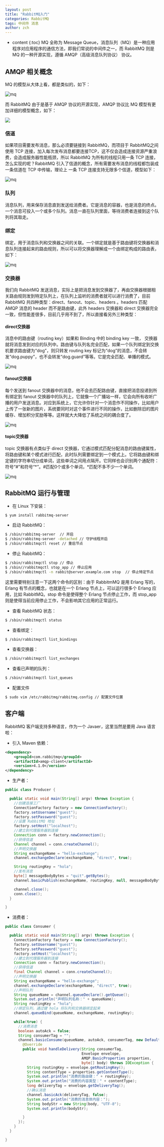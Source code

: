 ```yaml
---
layout: post
title: "RabbitMQ入门"
categories: RabbitMQ
tags: 中间件 消息
author: zch
---
```


* content
{:toc}
MQ 全称为 Message Queue，消息队列（MQ）是一种应用程序对应用程序的通信方法，即我们常说的中间件之一，而 RabbitMQ 则是 MQ 的一种开源实现，遵循 AMQP（高级消息队列协议） 协议。













## AMQP 相关概念

MQ 的模型从大体上看，都是类似的，如下：

![mq](https://raw.githubusercontent.com/objcoding/objcoding.github.io/master/images/rabbit_mq_2.png)

而 RabbitMQ 由于是基于 AMQP 协议的开源实现，AMQP 协议比 MQ 模型有更加详细的模型概念，如下：

![](https://raw.githubusercontent.com/objcoding/objcoding.github.io/master/images/rabbit_mq.png)



### 信道

如果项目需要发布消息，那么必须要链接到 RabbitMQ，而项目于 RabbitMQ之间使用 TCP 连接，加入每次发布消息都要连接TCP，这不仅会造成连接资源严重浪费，会造成服务器性能瓶颈，所以 RabbitMQ 为所有的线程只用一条 TCP 连接，怎么实现的呢？RabbitMQ 引入了信道的概念，所有需要发布消息的线程都包装成一条信道在 TCP 中传输，理论上 一条 TCP 连接支持无限多个信道，模型如下：

![mq](https://raw.githubusercontent.com/objcoding/objcoding.github.io/master/images/rabbit_mq_3.png)



### 队列

消息队列，用来保存消息直到发送给消费者。它是消息的容器，也是消息的终点。一个消息可投入一个或多个队列。消息一直在队列里面，等待消费者连接到这个队列将其取走。





### 绑定

绑定，用于消息队列和交换器之间的关联。一个绑定就是基于路由键将交换器和消息队列连接起来的路由规则，所以可以将交换器理解成一个由绑定构成的路由表，如下：

![mq](https://raw.githubusercontent.com/objcoding/objcoding.github.io/master/images/rabbit_mq_4.png)





### 交换器

我们向 RabbitMQ 发送消息，实际上是把消息发到交换器了，再由交换器根据相关路由规则发到特定队列上，在队列上监听的消费者就可以进行消费了，目前 RabbitMQ 共四种类型：direct、fanout、topic、headers 。headers 匹配 AMQP 消息的 header 而不是路由键，此外 headers 交换器和 direct 交换器完全一致，但性能差很多，目前几乎用不到了，所以直接看另外三种类型：

#### direct交换器

消息中的路由键（routing key）如果和 Binding 中的 binding key 一致， 交换器就将消息发到对应的队列中。路由键与队列名完全匹配，如果一个队列绑定到交换机要求路由键为“dog”，则只转发 routing key 标记为“dog”的消息，不会转发“dog.puppy”，也不会转发“dog.guard”等等。它是完全匹配、单播的模式。

![mq](https://raw.githubusercontent.com/objcoding/objcoding.github.io/master/images/rabbit_mq_5.png)



#### fanout交换器

每个发送到 fanout 交换器中的消息，他不会去匹配路由键，直接把消息投递到所有绑定到 fanout 交换器中的队列上，它就像一个广播站一样，它会向所有收听广播的用户发送消息。对应到系统上，它允许你针对一个消息作不同操作，比如用户上传了一张新的图片，系统要同时对这个事件进行不同的操作，比如删除旧的图片缓存、增加积分奖励等等。这样就大大降低了系统之间的耦合度了。

![mq](https://raw.githubusercontent.com/objcoding/objcoding.github.io/master/images/rabbit_mq_6.png)



#### topic交换器

topic 交换器有点类似于 direct 交换器，它通过模式匹配分配消息的路由键属性，将路由键和某个模式进行匹配，此时队列需要绑定到一个模式上。它将路由键和绑定键的字符串切分成单词，这些单词之间用点隔开。它同样也会识别两个通配符：符号“#”和符号“*”。#匹配0个或多个单词，*匹配不多不少一个单词。

![mq](https://raw.githubusercontent.com/objcoding/objcoding.github.io/master/images/rabbit_mq_7.png)





## RabbitMQ 运行与管理

- 在 Linux 下安装：

```bash
$ yum install rabbitmq-server
```

- 启动 RabbitMQ：

```bash
$ /sbin/rabbitmq-server  // 开启
$ /sbin/rabbitmq-server -detached // 守护线程开启
$ /sbin/rabbitmqctl reset // 重启节点
```

- 停止 RabbitMQ：

```bash
$ /sbin/rabbitmqctl stop // 停止
$ /sbin//rabbitmqctl stop_app // 停止应用
$ /sbin/rabbitmqctl -n rabbit@server.example.com stop  // 停止特定节点
```

这里需要特别注意一下这两个命令的区别：由于 RabbitmMQ 是用 Erlang 写的，Erlang 有节点的概念，也就是在一个 Erlang 节点上，可以运行很多个 Erlang 应用，比如 RabbitMQ。stop 命令是使得整个 Erlang 节点停止工作，而 stop_app 则是使得当前应用停止工作，不会影响其它应用的正常运行。

- 查看 RabbitMQ 状态：

```bash
$ /sbin/rabbitmqctl status
```

- 查看绑定：

```bash
$ /sbin/rabbitmqctl list_bindings
```

- 查看交换器：

```bash
$ /sbin/rabbitmqctl list_exchanges
```

- 查看已声明的队列：

```bash
$ /sbin/rabbitmqctl list_queues
```

- 配置文件

```bash
$ sudo vim /etc/rabbitmq/rabbitmq.config // 配置文件位置
```





## 客户端

RabbitMQ 客户端支持多种语言，作为一个 Javaer，这里当然是要用 Java 语言啦：

- 引入 Maven 依赖：

```xml
<dependency>
    <groupId>com.rabbitmq</groupId>
    <artifactId>amqp-client</artifactId>
    <version>4.1.0</version>
</dependency>
```

- 生产者：

```java
public class Producer {

  public static void main(String[] argv) throws Exception {
    //创建连接工厂
    ConnectionFactory factory = new ConnectionFactory();
    factory.setUsername("guest");
    factory.setPassword("guest");
    //设置 RabbitMQ 地址
    factory.setHost("localhost");
    //建立到代理服务器到连接
    Connection conn = factory.newConnection();
    //获得信道
    Channel channel = conn.createChannel();
    //声明交换器
    String exchangeName = "hello-exchange";
    channel.exchangeDeclare(exchangeName, "direct", true);

    String routingKey = "hola";
    //发布消息
    byte[] messageBodyBytes = "quit".getBytes();
    channel.basicPublish(exchangeName, routingKey, null, messageBodyBytes);

    channel.close();
    conn.close();
  }

}
```



- 消费者：

```java
public class Consumer {

  public static void main(String[] argv) throws Exception {
    ConnectionFactory factory = new ConnectionFactory();
    factory.setUsername("guest");
    factory.setPassword("guest");
    factory.setHost("localhost");
    //建立到代理服务器到连接
    Connection conn = factory.newConnection();
    //获得信道
    final Channel channel = conn.createChannel();
    //声明交换器
    String exchangeName = "hello-exchange";
    channel.exchangeDeclare(exchangeName, "direct", true);
    //声明队列
    String queueName = channel.queueDeclare().getQueue();
    System.out.println("声明队列名称：" + queueName);
    String routingKey = "hola";
    //绑定队列，通过键 hola 将队列和交换器绑定起来
    channel.queueBind(queueName, exchangeName, routingKey);

    while(true) {
      //消费消息
      boolean autoAck = false;
      String consumerTag = "";
      channel.basicConsume(queueName, autoAck, consumerTag, new DefaultConsumer(channel) {
        @Override
        public void handleDelivery(String consumerTag,
                                   Envelope envelope,
                                   AMQP.BasicProperties properties,
                                   byte[] body) throws IOException {
          String routingKey = envelope.getRoutingKey();
          String contentType = properties.getContentType();
          System.out.println("消费的路由键：" + routingKey);
          System.out.println("消费的内容类型：" + contentType);
          long deliveryTag = envelope.getDeliveryTag();
          //确认消息
          channel.basicAck(deliveryTag, false);
          System.out.println("消费的消息体内容：");
          String bodyStr = new String(body, "UTF-8");
          System.out.println(bodyStr);

        }
      });
    }
  }

}
```












